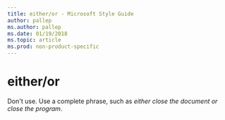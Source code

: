 ```yaml
---
title: either/or - Microsoft Style Guide
author: pallep
ms.author: pallep
ms.date: 01/19/2018
ms.topic: article
ms.prod: non-product-specific
---
```


# either/or

Don't use. Use a complete phrase, such as *either close the document or close the program*.
